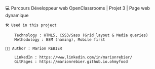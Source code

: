 💻 Parcours Développeur web OpenClassrooms | Projet 3 | Page web dynamique


	🛠 Used in this project

		Technology : HTML5, CSS3/Sass (Grid layout & Media queries)
		Methodology : BEM (naming), Mobile first

	👩🏻 Author : Marion REBIER 

		LinkedIn : https://www.linkedin.com/in/marionrebier/
		GitPages : https://marionrebier.github.io.ohmyfood 
